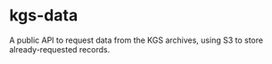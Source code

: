 # kgs-data
A public API to request data from the KGS archives, using S3 to store already-requested records.
